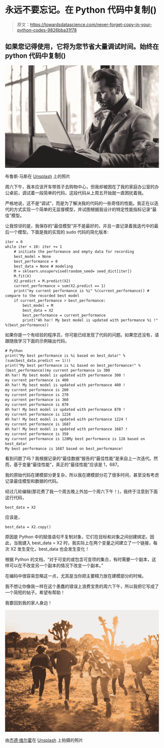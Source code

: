 # 永远不要忘记。在 Python 代码中复制()

> 原文：<https://towardsdatascience.com/never-forget-copy-in-your-python-codes-9826bba31f78>

## 如果您记得使用，它将为您节省大量调试时间。始终在 python 代码中复制()

![](img/59f6296c506743e4a9029ad36c9d6bff.png)

布鲁斯·马斯在 [Unsplash](https://unsplash.com?utm_source=medium&utm_medium=referral) 上的照片

周六下午，我本应该开车带孩子去购物中心，但我却被困在了我的家庭办公室的办公桌前，调试着一段简单的代码，这段代码从上周五开始就一直困扰着我。

严格地说，这不是“调试”，而是为了解决我的代码的一些奇怪的性能。我正在以迭代的方式实现一个简单的无监督模型，并试图根据我设计的特定性能指标记录“最佳”模型。

让我惊讶的是，我保存的“最佳模型”并不是最好的，并且一直记录着我迭代中的最后一个模型。下面是我的实现的 sudo 代码的简化版本:

```
iter = 0
while iter < 10: iter += 1    
    # initiate the performance and empty data for recording
    best_model = None
    best_performance = 0
    best_data = None # modeling
    M = sklearn.unsupervised(random_seed= seed_dict[iter])
    M.fit(X)
    X2.predict = M.predict(X2)
    current_performance = sum(X2.predict == 1)
    print("my current performance is %i" %(current_performance)) # compare to the recorded best model
    if current_performance > best_performance:
        best_model = M
        best_data = X2
        best_performance = current_performance
        print("Ah ha!! My best model is updated with performance %i !" %(best_performance))
```

如果你是一个有经验的程序员，你可能已经发现了代码的问题。如果您还没有，请跟随我学习下面的示例输出代码，

```
# Python
print("My best performance is %i based on best_data!" %(sum(best_data.predict == 1)))
print("My best performance is %i based on best_performance!" %(best_performance))my current performance is 300
Ah ha!! My best model is updated with performance 300 !
my current performance is 400
Ah ha!! My best model is updated with performance 400 !
my current performance is 200
my current performance is 270
my current performance is 360
my current performance is 870
Ah ha!! My best model is updated with performance 870 !
my current performance is 1224
Ah ha!! My best model is updated with performance 1224 !
my current performance is 1687
Ah ha!! My best model is updated with performance 1687 !
my current performance is 350
my current performance is 128My best performance is 128 based on best_data!
My best performance is 1687 based on best_performance!
```

看到问题了吗？我根据记录的“最佳数据”报告的“最佳性能”是来自上一次迭代。然而，基于变量“最佳性能”，真正的“最佳性能”应该是 1，687。

我的原始代码在建模部分更复杂，所以我在建模部分花了很多时间，甚至没有考虑记录最佳模型和数据的代码。

经过几轮编辑(那花费了我一个周五晚上外加一个周六下午！)，我终于注意到下面这行代码，

```
best_data = X2
```

应该是，

```
best_data = X2.copy()
```

原因是 Python 中的赋值语句不复制对象，它们在目标和对象之间创建绑定。因此，当我键入 best_data = X2 时，我实际上在两个变量之间建立了一个链接，每次 X2 发生变化，best_data 也会发生变化！

根据 Python 的文档，“对于可变的或包含可变项的集合，有时需要一个副本，这样可以在不改变另一个副本的情况下改变一个副本。”

在编码中很容易忽略这一点，尤其是当你把主要精力放在建模部分的时候。

我不想让你像我一样在这个愚蠢的错误上浪费宝贵的周六下午，所以我把它写成了一个简短的帖子。希望有帮助！

我要回到我的家人身边！

![](img/29c0aa035a596662f5628eb862574768.png)

由[杰德·维尔霍](https://unsplash.com/@jmvillejo?utm_source=medium&utm_medium=referral)在 [Unsplash](https://unsplash.com?utm_source=medium&utm_medium=referral) 上拍摄的照片